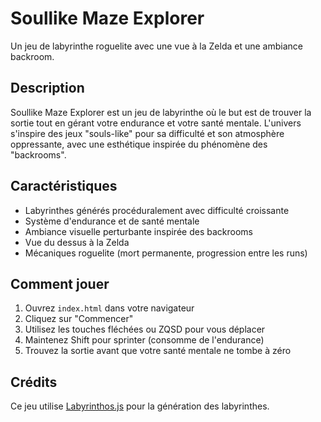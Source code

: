 # Soullike Maze Explorer

Un jeu de labyrinthe roguelite avec une vue à la Zelda et une ambiance backroom.

## Description

Soullike Maze Explorer est un jeu de labyrinthe où le but est de trouver la sortie tout en gérant votre endurance et votre santé mentale. L'univers s'inspire des jeux "souls-like" pour sa difficulté et son atmosphère oppressante, avec une esthétique inspirée du phénomène des "backrooms".

## Caractéristiques

- Labyrinthes générés procéduralement avec difficulté croissante
- Système d'endurance et de santé mentale
- Ambiance visuelle perturbante inspirée des backrooms
- Vue du dessus à la Zelda
- Mécaniques roguelite (mort permanente, progression entre les runs)

## Comment jouer

1. Ouvrez `index.html` dans votre navigateur
2. Cliquez sur "Commencer"
3. Utilisez les touches fléchées ou ZQSD pour vous déplacer
4. Maintenez Shift pour sprinter (consomme de l'endurance)
5. Trouvez la sortie avant que votre santé mentale ne tombe à zéro

## Crédits

Ce jeu utilise [Labyrinthos.js](https://github.com/yantra-core/Labyrinthos.js) pour la génération des labyrinthes.